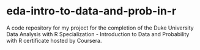 # eda-intro-to-data-and-prob-in-r
A code repository for my project for the completion of the Duke University Data Analysis with R Specialization - Introduction to Data and Probability with R certificate hosted by Coursera. 
